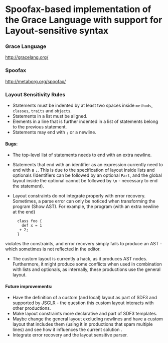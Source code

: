 # Spoofax-based implementation of the Grace Language with support for Layout-sensitive syntax


### Grace Language

http://gracelang.org/


### Spoofax 

http://metaborg.org/spoofax/

### Layout Sensitivity Rules

 - Statements must be indented by at least two spaces inside `methods`, `classes`, `traits` and `objects`.
 - Statements in a list must be aligned. 
 - Elements in a line that is further indented in a list of statements belong to the previous statement.
 - Statements may end with `;` or a newline.
 
#### Bugs:

 - The top-level list of statements needs to end with an extra newline.
 
 - Statements that end with an identifier as an expression currently need to end with a `;`. This is due to the specification of layout inside lists and optionals (Identifiers can be followed by an optional `Part`, and the global layout inside the optional cannot be followed by `\n` - necessary to end the statement).
 
 - Layout constraints do not integrate properly with error recovery. Sometimes, a parse error can only be noticed when transforming the program (Show AST). For example, the program (with an extra newline at the end)
 
         class foo {
           def x = 1
          + 2; 
         }

violates the constraints, and error recovery simply fails to produce an AST - which sometimes is not reflected in the editor.
 
 - The custom layout is currently a hack, as it produces AST nodes. Furthermore, it might produce some conflicts when used in combination with lists and optionals, as internally, these productions use the general layout. 
 
#### Future improvements:

 - Have the definition of a custom (and local) layout as part of SDF3 and supported by JSGLR - the question this custom layout interacts with other productions.
 - Make layout constraints more declarative and part of SDF3 templates.
 - Maybe change the general layout excluding newlines and have a custom layout that includes them (using it in productions that spam multiple lines) and see how it influences the current solution .  
 - Integrate error recovery and the layout sensitive parser.
